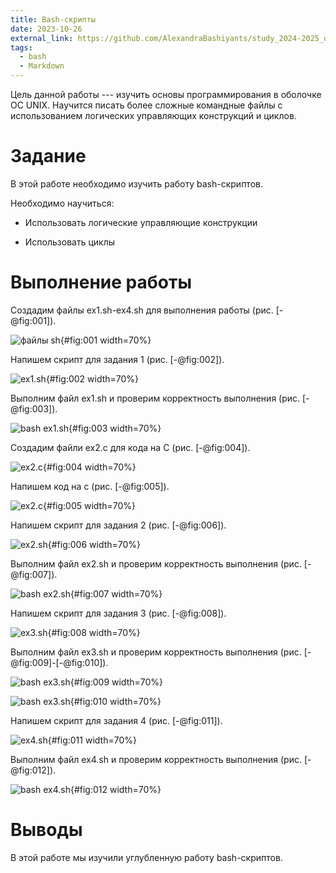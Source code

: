 ```yaml
---
title: Bash-скрипты
date: 2023-10-26
external_link: https://github.com/AlexandraBashiyants/study_2024-2025_os-intro.git
tags:
  - bash
  - Markdown
---
```


Цель данной работы --- изучить основы программирования в оболочке ОС UNIX. Научится писать более сложные командные файлы с использованием логических управляющих конструкций и циклов.


# Задание

В этой работе необходимо изучить работу bash-скриптов.

Необходимо научиться:

* Использовать логические управляющие конструкции

* Использовать циклы

# Выполнение работы

Создадим файлы ex1.sh-ex4.sh для выполнения работы (рис. [-@fig:001]).

![файлы sh](image/1.png){#fig:001 width=70%}

Напишем скрипт для задания 1 (рис. [-@fig:002]).

![ex1.sh](image/2.png){#fig:002 width=70%}

Выполним файл ex1.sh и проверим корректность выполнения (рис. [-@fig:003]).

![bash ex1.sh](image/3.png){#fig:003 width=70%}

Создадим файли ex2.c для кода на С (рис. [-@fig:004]).

![ex2.с](image/4.png){#fig:004 width=70%}

Напишем код на с (рис. [-@fig:005]).

![ex2.с](image/5.png){#fig:005 width=70%}

Напишем скрипт для задания 2 (рис. [-@fig:006]).

![ex2.sh](image/6.png){#fig:006 width=70%}

Выполним файл ex2.sh и проверим корректность выполнения (рис. [-@fig:007]).

![bash ex2.sh](image/7.png){#fig:007 width=70%}

Напишем скрипт для задания 3 (рис. [-@fig:008]).

![ex3.sh](image/8.png){#fig:008 width=70%}

Выполним файл ex3.sh и проверим корректность выполнения (рис. [-@fig:009]-[-@fig:010]).

![bash ex3.sh](image/9.png){#fig:009 width=70%}

![bash ex3.sh](image/10.png){#fig:010 width=70%}

Напишем скрипт для задания 4 (рис. [-@fig:011]).

![ex4.sh](image/11.png){#fig:011 width=70%}

Выполним файл ex4.sh и проверим корректность выполнения (рис. [-@fig:012]).

![bash ex4.sh](image/12.png){#fig:012 width=70%}


# Выводы

В этой работе мы изучили углубленную работу bash-скриптов.
